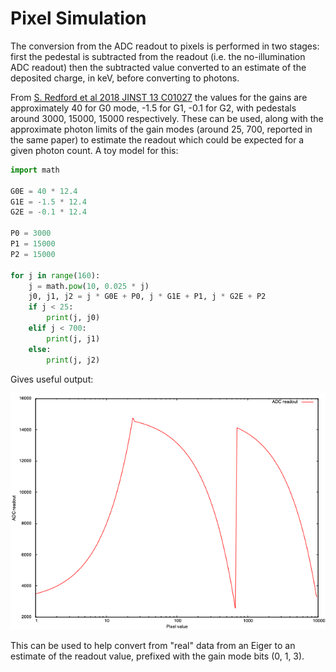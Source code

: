 # Pixel Simulation

The conversion from the ADC readout to pixels is performed in two stages: first the pedestal is subtracted from the readout (i.e. the no-illumination ADC readout) then the subtracted value converted to an estimate of the deposited charge, in keV, before converting to photons.

From [S. Redford et al 2018 JINST 13 C01027](https://iopscience.iop.org/article/10.1088/1748-0221/13/01/C01027/pdf) the values for the gains are approximately 40 for G0 mode, -1.5 for G1, -0.1 for G2, with pedestals around 3000, 15000, 15000 respectively. These can be used, along with the approximate photon limits of the gain modes (around 25, 700, reported in the same paper) to estimate the readout which could be expected for a given photon count. A toy model for this:

```python
import math

G0E = 40 * 12.4
G1E = -1.5 * 12.4
G2E = -0.1 * 12.4

P0 = 3000
P1 = 15000
P2 = 15000

for j in range(160):
    j = math.pow(10, 0.025 * j)
    j0, j1, j2 = j * G0E + P0, j * G1E + P1, j * G2E + P2
    if j < 25:
        print(j, j0)
    elif j < 700:
        print(j, j1)
    else:
        print(j, j2)
```

Gives useful output:

![ADC readout vs. counts](./ADC.png)

This can be used to help convert from "real" data from an Eiger to an estimate of the readout value, prefixed with the gain mode bits (0, 1, 3).
